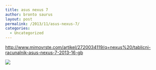 ```yaml
---
title: asus nexus 7
author: bronto saurus
layout: post
permalink: /2013/11/asus-nexus-7/
categories:
  - Uncategorized
---
```

<http://www.mimovrste.com/artikel/2720034119/q=nexus%20/tablicni-racunalnik-asus-nexus-7-2013-16-gb>

![][1]

 [1]: http://www.asus.com/media/global/products/eELjWuehVjugnCkw/P_500.jpg